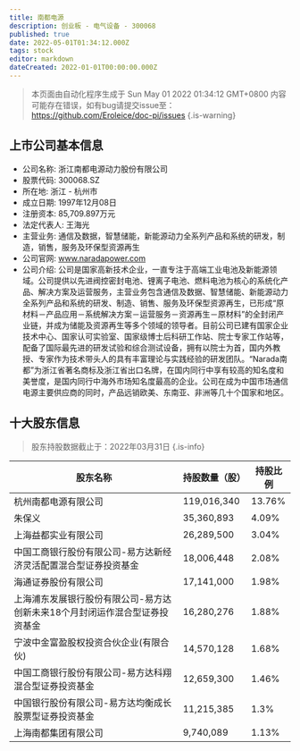 ```yaml
---
title: 南都电源
description: 创业板 - 电气设备 - 300068
published: true
date: 2022-05-01T01:34:12.000Z
tags: stock
editor: markdown
dateCreated: 2022-01-01T00:00:00.000Z
---
```


> 本页面由自动化程序生成于 Sun May 01 2022 01:34:12 GMT+0800
> 内容可能存在错误，如有bug请提交issue至：https://github.com/Eroleice/doc-pi/issues
{.is-warning}

## 上市公司基本信息
- 公司名称: 浙江南都电源动力股份有限公司
- 股票代码: 300068.SZ
- 所在地: 浙江 - 杭州市
- 成立日期: 1997年12月08日
- 注册资本: 85,709.897万元
- 法定代表人: 王海光
- 主营业务: 通信及数据，智慧储能，新能源动力全系列产品和系统的研发，制造，销售，服务及环保型资源再生
- 公司官网: www.naradapower.com
- 公司介绍: 公司是国家高新技术企业，一直专注于高端工业电池及新能源领域。公司提供以先进阀控密封电池、锂离子电池、燃料电池为核心的系统化产品、解决方案及运营服务，主营业务包含通信及数据、智慧储能、新能源动力全系列产品和系统的研发、制造、销售、服务及环保型资源再生，已形成“原材料－产品应用－系统解决方案－运营服务－资源再生－原材料”的全封闭产业链，并成为储能及资源再生等多个领域的领导者。目前公司已建有国家企业技术中心、国家认可实验室、国家级博士后科研工作站、院士专家工作站等，配备了国际最先进的研发试验和综合测试设备，拥有以院士为首，国内外教授、专家作为技术带头人的具有丰富理论与实践经验的研发团队。“Narada南都”为浙江省著名商标及浙江省出口名牌，在国内同行中享有较高的知名度和美誉度，是国内同行中海外市场知名度最高的企业。公司在成为中国市场通信电源主要供应商的同时，产品远销欧美、东南亚、非洲等几十个国家和地区。


## 十大股东信息
> 股东持股数据截止于：2022年03月31日
{.is-info}

| 股东名称 | 持股数量（股） | 持股比例 |
| --- | --- | --- |
| 杭州南都电源有限公司 | 119,016,340 | 13.76% |
| 朱保义 | 35,360,893 | 4.09% |
| 上海益都实业有限公司 | 26,289,500 | 3.04% |
| 中国工商银行股份有限公司-易方达新经济灵活配置混合型证券投资基金 | 18,006,448 | 2.08% |
| 海通证券股份有限公司 | 17,141,000 | 1.98% |
| 上海浦东发展银行股份有限公司-易方达创新未来18个月封闭运作混合型证券投资基金 | 16,280,276 | 1.88% |
| 宁波中金富盈股权投资合伙企业(有限合伙) | 14,570,128 | 1.68% |
| 中国工商银行股份有限公司-易方达科翔混合型证券投资基金 | 12,659,300 | 1.46% |
| 中国银行股份有限公司-易方达均衡成长股票型证券投资基金 | 11,215,385 | 1.3% |
| 上海南都集团有限公司 | 9,740,089 | 1.13% |




